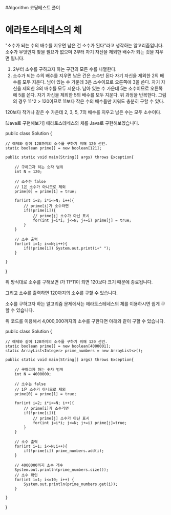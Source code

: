 #Algorithm
코딩테스트 풀이


# 에라토스테네스의 체
"소수가 되는 수의 배수를 지우면 남은 건 소수가 된다"라고 생각하는 알고리즘입니다.
소수가 무엇인지 찾을 필요가 없으며 2부터 자기 자신을 제외한 배수가 되는 것을 지우면 됩니다. 

1. 2부터 소수를 구하고자 하는 구간의 모든 수를 나열한다.
2. 소수가 되는 수의 배수를 지우면 남은 건은 소수만 된다
자기 자신을 제외한 2의 배수를 모두 지운다.
남아 있는 수 가운데 3은 소수이므로 오른쪽에 3을 쓴다.
자기 자신을 제외한 3의 배수를 모두 지운다.
남아 있는 수 가운데 5는 소수이므로 오른쪽에 5를 쓴다.
자기 자신을 제외한 5의 배수를 모두 지운다.
위 과정을 반복한다.
그림의 경우 11^2 > 120이므로 11보다 작은 수의 배수들만 지워도 충분히 구할 수 있다.

120보다 작거나 같은 수 가운데 2, 3, 5, 7의 배수를 지우고 남은 수는 모두 소수이다.

 


[Java로 구현해보기]
에라토스테네스의 체를 Java로 구현해보겠습니다.
 

public class Solution {

	// 예제와 같이 120까지의 소수를 구하기 위해 120 선언.
	static boolean prime[] = new boolean[121];
    
    public static void main(String[] args) throws Exception{
		
        // 구하고자 하는 숫자 범위
        int N = 120;
        
        // 소수는 false
        // 1은 소수가 아니므로 제외
        prime[0] = prime[1] = true;
        
        for(int i=2; i*i<=N; i++){
        	// prime[i]가 소수라면
            if(!prime[i]){
            	// prime[j] 소수가 아닌 표시
            	for(int j=i*i; j<=N; j+=i) prime[j] = true;                
            }        
        }    
        
        // 소수 출력
        for(int i=1; i<=N;i++){
        	if(!prime[i]) System.out.print(i+" ");        
        }
        
    }
}
 

위 방식대로 소수를 구해보면 i가 11*11이 되면 120보다 크기 때문에 종료됩니다.

그리고 소수를 출력하면 120까지의 소수를 구할 수 있습니다.

 

소수를 구하고자 하는 알고리즘 문제에서는 에라토스테네스의 체를 이용하시면 쉽게 구할 수 있습니다.

 

위 코드를 이용해서 4,000,000까지의 소수를 구한다면 아래와 같이 구할 수 있습니다.

 

public class Solution {

	// 예제와 같이 120까지의 소수를 구하기 위해 120 선언.
	static boolean prime[] = new boolean[4000001];
	static ArrayList<Integer> prime_numbers = new ArrayList<>();
    
    public static void main(String[] args) throws Exception{
		
		// 구하고자 하는 숫자 범위
        int N = 4000000;
        
        // 소수는 false
        // 1은 소수가 아니므로 제외
        prime[0] = prime[1] = true;
        
        for(int i=2; i*i<=N; i++){
        	// prime[i]가 소수라면
            if(!prime[i]){
            	// prime[j] 소수가 아닌 표시
            	for(int j=i*i; j<=N; j+=i) prime[j]=true;                
            }        
        }    
        
        // 소수 출력
        for(int i=1; i<=N;i++){
        	if(!prime[i]) prime_numbers.add(i);     
        }
        
        // 4000000까지 소수 개수
        System.out.println(prime_numbers.size());
        // 소수 확인 
        for(int i=1; i<=10; i++) {
        	System.out.println(prime_numbers.get(i));
        }
        
    }
}

